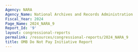 ```yaml
---
Agency: NARA
Agency_Name: National Archives and Records Administration
Fiscal_Year: 2024
Page_Name: 2024_NARA_9
Report_Id: '9'
layout: congressional-reports
permalink: /resources/congressional-reports/2024_NARA_9
title: OMB Do Not Pay Initiative Report
---
```

